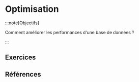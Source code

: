 # Optimisation

<Reaveal name="optimisation" />

:::note[Objectifs]

Comment améliorer les performances d'une base de données ?

:::

## Exercices

## Références
